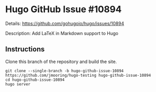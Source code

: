 # Hugo GitHub Issue #10894

Details: <https://github.com/gohugoio/hugo/issues/10894>

Description: Add LaTeX in Markdown support to Hugo

## Instructions

Clone this branch of the repository and build the site.

```text
git clone --single-branch -b hugo-github-issue-10894 https://github.com/jmooring/hugo-testing hugo-github-issue-10894
cd hugo-github-issue-10894
hugo server
```

